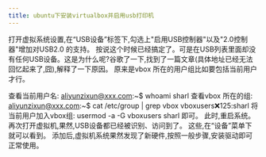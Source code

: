 ```yaml
---
title: ubuntu下安装virtualbox并启用usb打印机
---
```


打开虚拟系统设置,在“USB设备”标签下,勾选上"启用USB控制器"以及"2.0控制器"增加对USB2.0 的支持。
按说这个时候已经搞定了。可是在USB列表里面却没有任何USB设备。这是为什么呢?谷歌了一下,找到了一篇文章(具体地址已经无法回忆起来了,囧),解释了一下原因。
原来是vbox 所在的用户组比如要包括当前用户才行。
<!--more-->
查看当前用户名:
aliyunzixun@xxx.com:~$ whoami
sharl
查看vbox 所在的组:
aliyunzixun@xxx.com:~$ cat /etc/group | grep vbox
vboxusers:x:125:sharl
将当前用户加入vbox组:
usermod -a -G vboxusers sharl
即可。
此时,重启系统。再次打开虚拟机,果然,USB设备都已经被识别、访问到了。
这些,在“设备”菜单下就可以看到。
添加后,虚拟机系统果然发现了新硬件,按照一般步骤,安装驱动即可正常使用。

